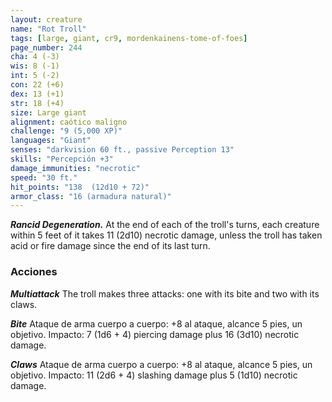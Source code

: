```yaml
---
layout: creature
name: "Rot Troll"
tags: [large, giant, cr9, mordenkainens-tome-of-foes]
page_number: 244
cha: 4 (-3)
wis: 8 (-1)
int: 5 (-2)
con: 22 (+6)
dex: 13 (+1)
str: 18 (+4)
size: Large giant
alignment: caótico maligno
challenge: "9 (5,000 XP)"
languages: "Giant"
senses: "darkvision 60 ft., passive Perception 13"
skills: "Percepción +3"
damage_immunities: "necrotic"
speed: "30 ft."
hit_points: "138  (12d10 + 72)"
armor_class: "16 (armadura natural)"
---
```


***Rancid Degeneration.*** At the end of each of the troll's turns, each creature within 5 feet of it takes 11 (2d10) necrotic damage, unless the troll has taken acid or fire damage since the end of its last turn.

### Acciones

***Multiattack*** The troll makes three attacks: one with its bite and two with its claws.

***Bite*** Ataque de arma cuerpo a cuerpo: +8 al ataque, alcance 5 pies, un objetivo. Impacto: 7 (1d6 + 4) piercing damage plus 16 (3d10) necrotic damage.

***Claws*** Ataque de arma cuerpo a cuerpo: +8 al ataque, alcance 5 pies, un objetivo. Impacto: 11 (2d6 + 4) slashing damage plus 5 (1d10) necrotic damage.